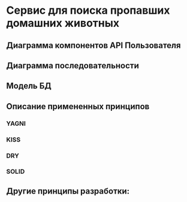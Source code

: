 # Сервис для поиска пропавших домашних животных

## Диаграмма компонентов API Пользователя

## Диаграмма последовательности

## Модель БД

## Описание примененных принципов

### YAGNI

### KISS

### DRY

### SOLID

## Другие принципы разработки:

### 
